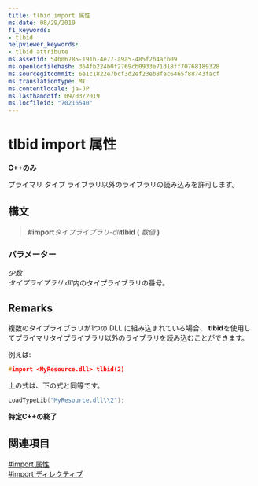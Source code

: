 ```yaml
---
title: tlbid import 属性
ms.date: 08/29/2019
f1_keywords:
- tlbid
helpviewer_keywords:
- tlbid attribute
ms.assetid: 54b06785-191b-4e77-a9a5-485f2b4acb09
ms.openlocfilehash: 364fb224b0f2769cb0933e71d18ff70768189328
ms.sourcegitcommit: 6e1c1822e7bcf3d2ef23eb8fac6465f88743facf
ms.translationtype: MT
ms.contentlocale: ja-JP
ms.lasthandoff: 09/03/2019
ms.locfileid: "70216540"
---
```

# <a name="tlbid-import-attribute"></a>tlbid import 属性

**C++のみ**

プライマリ タイプ ライブラリ以外のライブラリの読み込みを許可します。

## <a name="syntax"></a>構文

> **#import***タイプライブラリ-dll***tlbid (** *数値* **)**

### <a name="parameters"></a>パラメーター

*少数*\
*タイプライブラリ dll*内のタイプライブラリの番号。

## <a name="remarks"></a>Remarks

複数のタイプライブラリが1つの DLL に組み込まれている場合、 **tlbid**を使用してプライマリタイプライブラリ以外のライブラリを読み込むことができます。

例えば:

```cpp
#import <MyResource.dll> tlbid(2)
```

上の式は、下の式と同等です。

```cpp
LoadTypeLib("MyResource.dll\\2");
```

**特定C++の終了**

## <a name="see-also"></a>関連項目

[#import 属性](../preprocessor/hash-import-attributes-cpp.md)\
[#import ディレクティブ](../preprocessor/hash-import-directive-cpp.md)
